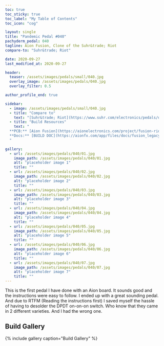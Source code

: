 ```yaml
---
toc: true
toc_sticky: true
toc_label: "My Table of Contents"
toc_icon: "cog"

layout: single
title: "Pandemic Pedal #040"
pachyderm_pedal: 040
tagline: Aion Fusion, Clone of the Suhr&trade; Riot
compare-to: "Suhr&trade; Riot"

date: 2020-09-27
last_modified_at: 2020-09-27

header:
  teaser: /assets/images/pedals/small/040.jpg
  overlay_image: /assets/images/pedals/040.jpg
  overlay_filter: 0.5

author_profile_end: true

sidebar:
  - image: /assets/images/pedals/small/040.jpg
  - title: "Compare to"
    text: "[Suhr&trade; Riot](https://www.suhr.com/electronics/pedals/distortion/suhr-riot/)"
  - title: "Build Resources"
    text: "
  **PCB:** [Aion Fusion](https://aionelectronics.com/project/fusion-riot-distortion/)<br>
  **Docs:** [BUILD DOC](https://aionfx.com/app/files/docs/fusion_legacy_documentation.pdf)
  "

gallery:
  - url: /assets/images/pedals/040/01.jpg
    image_path: /assets/images/pedals/040/01.jpg
    alt: "placeholder image 1"
    title: ""
  - url: /assets/images/pedals/040/02.jpg
    image_path: /assets/images/pedals/040/02.jpg
    alt: "placeholder image 2"
    title: ""
  - url: /assets/images/pedals/040/03.jpg
    image_path: /assets/images/pedals/040/03.jpg
    alt: "placeholder image 3"
    title: ""
  - url: /assets/images/pedals/040/04.jpg
    image_path: /assets/images/pedals/040/04.jpg
    alt: "placeholder image 4"
    title: ""
  - url: /assets/images/pedals/040/05.jpg
    image_path: /assets/images/pedals/040/05.jpg
    alt: "placeholder image 5"
    title: ""
  - url: /assets/images/pedals/040/06.jpg
    image_path: /assets/images/pedals/040/06.jpg
    alt: "placeholder image 6"
    title: ""
  - url: /assets/images/pedals/040/07.jpg
    image_path: /assets/images/pedals/040/07.jpg
    alt: "placeholder image 7"
    title: ""
---
```


This is the first pedal I have done with an Aion board. It sounds good and the instructions were easy to follow. I ended up with a great sounding pedal. And due to RTFM (Reading the instructions first) I saved myself the hassle of having to desolder the DPDT on-on-on switch. Who know that they came in 2 different varieties. And I had the wrong one.

## Build Gallery ##

{% include gallery caption="Build Gallery" %}
